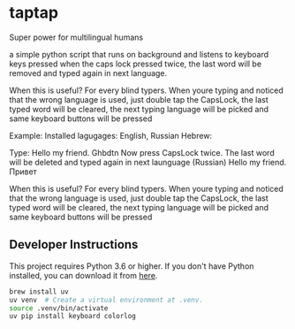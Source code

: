 # taptap
Super power for multilingual humans

a simple python script that runs on background and listens to keyboard keys pressed
when the caps lock pressed twice, the last word will be removed and typed again in next language.

When this is useful?
For every blind typers. When youre typing and noticed that the wrong language is used, just double tap the CapsLock, the last typed word will be cleared, the next typing language will be picked and same keyboard buttons will be pressed

Example:
Installed lagugages: English, Russian Hebrew:

Type:
Hello my friend. Ghbdtn
Now press CapsLock twice. The last word will be deleted and typed again in next launguage (Russian)
Hello my friend. Привет

When this is useful?
For every blind typers. When youre typing and noticed that the wrong language is used, just double tap the CapsLock, the last typed word will be cleared, the next typing language will be picked and same keyboard buttons will be pressed

## Developer Instructions

This project requires Python 3.6 or higher. If you don't have Python installed, you can download it from [here](https://www.python.org/downloads/).


```bash
brew install uv
uv venv  # Create a virtual environment at .venv.
source .venv/bin/activate
uv pip install keyboard colorlog
